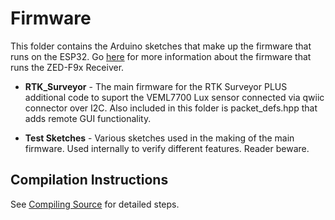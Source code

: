 # Firmware

This folder contains the Arduino sketches that make up the firmware that runs on the ESP32. Go [here](https://sparkfun.github.io/SparkFun_RTK_Firmware/firmware_update/#zed-f9x-firmware) for more information about the firmware that runs the ZED-F9x Receiver.

* **RTK_Surveyor** - The main firmware for the RTK Surveyor PLUS additional code to suport the VEML7700 Lux sensor connected via qwiic connector over I2C. Also included in this folder is packet_defs.hpp that adds remote GUI functionality. 

* **Test Sketches** - Various sketches used in the making of the main firmware. Used internally to verify different features. Reader beware.

## Compilation Instructions

See [Compiling Source](https://sparkfun.github.io/SparkFun_RTK_Firmware/firmware_update/#compiling-source) for detailed steps.
